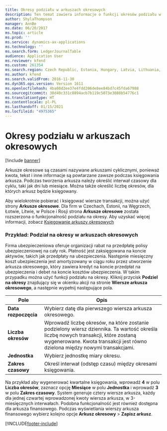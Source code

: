 ```yaml
---
title: Okresy podziału w arkuszach okresowych
description: Ten temat zawiera informacje o funkcji okresów podziału w arkuszach okresowych i arkuszach cyklicznych dla firm w Czechach, Estonii, na Węgrzech, na Łotwie, na Litwie, w Polsce i w Rosji.
author: ShylaThompson
manager: AnnBe
ms.date: 06/20/2017
ms.topic: article
ms.prod: ''
ms.service: dynamics-ax-applications
ms.technology: ''
ms.search.form: LedgerJournalTable
audience: Application User
ms.reviewer: kfend
ms.custom: 261354
ms.search.region: Czech Republic, Estonia, Hungary, Latvia, Lithuania, Poland
ms.author: kfend
ms.search.validFrom: 2016-11-30
ms.dyn365.ops.version: Version 1611
ms.openlocfilehash: 4ba08d2ee37e4fdd206de8ee84bd7c45fda67988
ms.sourcegitcommit: 38d40c331c8894acb7b119c5073e3088b54776c1
ms.translationtype: HT
ms.contentlocale: pl-PL
ms.lasthandoff: 01/15/2021
ms.locfileid: "4975365"
---
```

# <a name="split-periods-in-periodic-journals"></a>Okresy podziału w arkuszach okresowych

[!include [banner](../includes/banner.md)]

Arkusze okresowe są czasami nazywane arkuszami cyklicznymi, ponieważ kwota, tekst i inne informacje są powtarzane zawsze podczas księgowania arkusza. Podczas tworzenia arkusza należy określić interwał czasowy dla cyklu, taki jak dni lub miesiące. Można także określić liczbę okresów, dla których arkusz będzie księgowany.

Aby wielokrotnie pobierać i księgować wiersze transakcji, można użyć strony **Arkusze okresowe**. Dla firm w Czechach, Estonii, na Węgrzech, Łotwie, Litwie, w Polsce i Rosji strona **Arkusze okresowe** została rozszerzona o funkcjonalność podziału na okresy. Aby uzyskać więcej informacji, zobacz [Księgowanie arkuszy okresowych](../general-ledger/tasks/post-periodic-journals.md)

### <a name="example-split-for-periods-in-periodic-journals"></a>Przykład: Podział na okresy w arkuszach okresowych

Firma ubezpieczeniowa oferuje organizacji rabat na przedpłatę polisy ubezpieczeniowej na cały rok. Płatność jest zaksięgowana na koncie aktywów, takich jak przedpłaty na ubezpieczenia. Następnie miesięczny koszt ubezpieczenia jest amortyzowany w ciągu roku przez utworzenie arkusza okresowego, który zawiera kredyt na koncie przedpłat na ubezpieczenia i debet na koncie kosztów ubezpieczenia. W takim przypadku można użyć funkcji podziału na okresy. Kliknij przycisk **Podziel na okresy** znajdujący się w okienku akcji na stronie **Wiersze arkusza** **okresowego**, a następnie wypełnij następujące pola.


| Pole            | Opis                                                                                                                                                                                             |
|-----------------------|---------------------------------------------------------------|
| **Data rozpoczęcia**        | Wybierz datę dla pierwszego wiersza arkusza okresowego.                                                                                                                                                        |
| **Liczba okresów** | Wprowadź liczbę okresów, na które zostanie podzielony wiersz dziennika. Ta wartość określa liczbę nowych transakcji, które zostaną wygenerowane. Kwota transakcji jest równo dzielona między nowymi transakcjami. |
| **Jednostka**              | Wybierz jednostkę miary okresu.                                                                                                                                                                  |
| **Zakres czasowy**   | Określ interwał (odstęp czasu) między okresami księgowania.                                                                                                                                                              |

Na przykład aby wygenerować kwartalne księgowania, wprowadź **4** w polu **Liczba okresów**, zaznacz opcję **Miesiące** w polu **Jednostka** i wprowadź **3** w polu **Zakres czasowy**. System generuje cztery wiersze arkusza, każdy dla jednej czwartej wprowadzonej kwoty wiersza arkusza, w 3-miesięcznych interwałach. Podobna funkcjonalność jest również dostępna dla arkusza finansowego. Podczas wyświetlania wierszy arkusza finansowego wybierz kolejno opcje **Arkusz okresowy** &gt; **Zapisz arkusz**.





[!INCLUDE[footer-include](../../includes/footer-banner.md)]